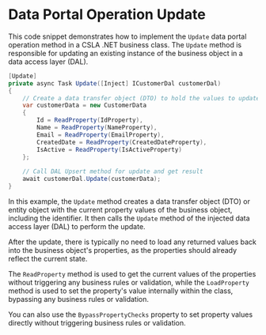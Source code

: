 # Data Portal Operation Update

This code snippet demonstrates how to implement the `Update` data portal operation method in a CSLA .NET business class. The `Update` method is responsible for updating an existing instance of the business object in a data access layer (DAL).

```csharp
[Update]
private async Task Update([Inject] ICustomerDal customerDal)
{
    // Create a data transfer object (DTO) to hold the values to update
    var customerData = new CustomerData
    {
        Id = ReadProperty(IdProperty),
        Name = ReadProperty(NameProperty),
        Email = ReadProperty(EmailProperty),
        CreatedDate = ReadProperty(CreatedDateProperty),
        IsActive = ReadProperty(IsActiveProperty)
    };
    
    // Call DAL Upsert method for update and get result
    await customerDal.Update(customerData);
}
```

In this example, the `Update` method creates a data transfer object (DTO) or entity object with the current property values of the business object, including the identifier. It then calls the `Update` method of the injected data access layer (DAL) to perform the update. 

After the update, there is typically no need to load any returned values back into the business object's properties, as the properties should already reflect the current state.

The `ReadProperty` method is used to get the current values of the properties without triggering any business rules or validation, while the `LoadProperty` method is used to set the property's value internally within the class, bypassing any business rules or validation.

You can also use the `BypassPropertyChecks` property to set property values directly without triggering business rules or validation.
